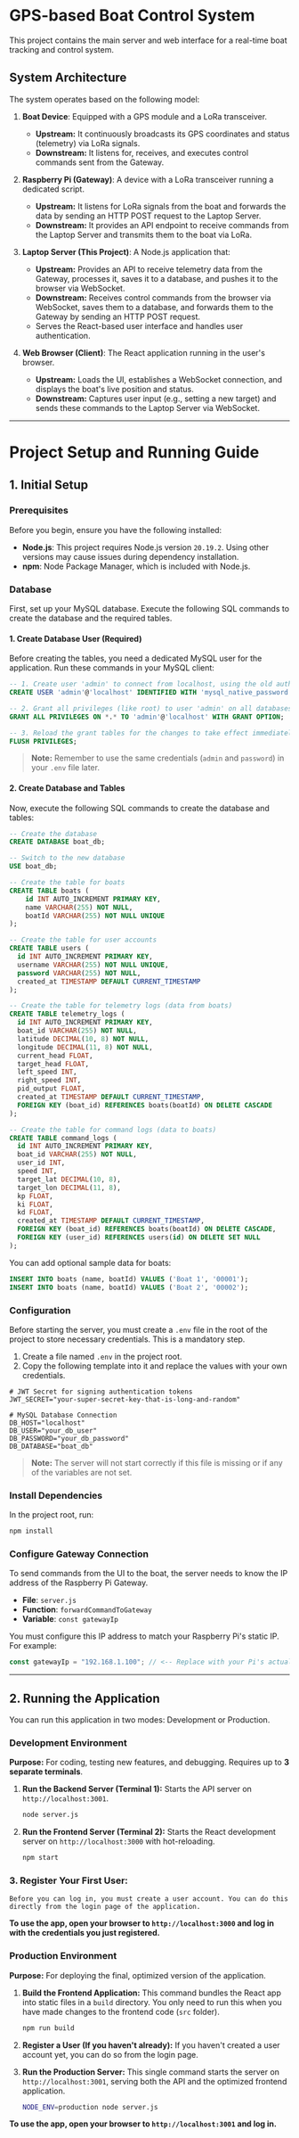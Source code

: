 # GPS-based Boat Control System

This project contains the main server and web interface for a real-time boat tracking and control system.

## System Architecture

The system operates based on the following model:

1.  **Boat Device**: Equipped with a GPS module and a LoRa transceiver.

    - **Upstream:** It continuously broadcasts its GPS coordinates and status (telemetry) via LoRa signals.
    - **Downstream:** It listens for, receives, and executes control commands sent from the Gateway.

2.  **Raspberry Pi (Gateway)**: A device with a LoRa transceiver running a dedicated script.

    - **Upstream:** It listens for LoRa signals from the boat and forwards the data by sending an HTTP POST request to the Laptop Server.
    - **Downstream:** It provides an API endpoint to receive commands from the Laptop Server and transmits them to the boat via LoRa.

3.  **Laptop Server (This Project)**: A Node.js application that:

    - **Upstream:** Provides an API to receive telemetry data from the Gateway, processes it, saves it to a database, and pushes it to the browser via WebSocket.
    - **Downstream:** Receives control commands from the browser via WebSocket, saves them to a database, and forwards them to the Gateway by sending an HTTP POST request.
    - Serves the React-based user interface and handles user authentication.

4.  **Web Browser (Client)**: The React application running in the user's browser.
    - **Upstream:** Loads the UI, establishes a WebSocket connection, and displays the boat's live position and status.
    - **Downstream:** Captures user input (e.g., setting a new target) and sends these commands to the Laptop Server via WebSocket.

---

# Project Setup and Running Guide

## 1. Initial Setup

### Prerequisites

Before you begin, ensure you have the following installed:

- **Node.js**: This project requires Node.js version `20.19.2`. Using other versions may cause issues during dependency installation.
- **npm**: Node Package Manager, which is included with Node.js.

### Database

First, set up your MySQL database. Execute the following SQL commands to create the database and the required tables.

#### 1. Create Database User (Required)

Before creating the tables, you need a dedicated MySQL user for the application. Run these commands in your MySQL client:

```sql
-- 1. Create user 'admin' to connect from localhost, using the old authentication method and setting a password.
CREATE USER 'admin'@'localhost' IDENTIFIED WITH 'mysql_native_password' BY 'password';

-- 2. Grant all privileges (like root) to user 'admin' on all databases.
GRANT ALL PRIVILEGES ON *.* TO 'admin'@'localhost' WITH GRANT OPTION;

-- 3. Reload the grant tables for the changes to take effect immediately.
FLUSH PRIVILEGES;
```

> **Note:** Remember to use the same credentials (`admin` and `password`) in your `.env` file later.

#### 2. Create Database and Tables

Now, execute the following SQL commands to create the database and tables:

```sql
-- Create the database
CREATE DATABASE boat_db;

-- Switch to the new database
USE boat_db;

-- Create the table for boats
CREATE TABLE boats (
    id INT AUTO_INCREMENT PRIMARY KEY,
    name VARCHAR(255) NOT NULL,
    boatId VARCHAR(255) NOT NULL UNIQUE
);

-- Create the table for user accounts
CREATE TABLE users (
  id INT AUTO_INCREMENT PRIMARY KEY,
  username VARCHAR(255) NOT NULL UNIQUE,
  password VARCHAR(255) NOT NULL,
  created_at TIMESTAMP DEFAULT CURRENT_TIMESTAMP
);

-- Create the table for telemetry logs (data from boats)
CREATE TABLE telemetry_logs (
  id INT AUTO_INCREMENT PRIMARY KEY,
  boat_id VARCHAR(255) NOT NULL,
  latitude DECIMAL(10, 8) NOT NULL,
  longitude DECIMAL(11, 8) NOT NULL,
  current_head FLOAT,
  target_head FLOAT,
  left_speed INT,
  right_speed INT,
  pid_output FLOAT,
  created_at TIMESTAMP DEFAULT CURRENT_TIMESTAMP,
  FOREIGN KEY (boat_id) REFERENCES boats(boatId) ON DELETE CASCADE
);

-- Create the table for command logs (data to boats)
CREATE TABLE command_logs (
  id INT AUTO_INCREMENT PRIMARY KEY,
  boat_id VARCHAR(255) NOT NULL,
  user_id INT,
  speed INT,
  target_lat DECIMAL(10, 8),
  target_lon DECIMAL(11, 8),
  kp FLOAT,
  ki FLOAT,
  kd FLOAT,
  created_at TIMESTAMP DEFAULT CURRENT_TIMESTAMP,
  FOREIGN KEY (boat_id) REFERENCES boats(boatId) ON DELETE CASCADE,
  FOREIGN KEY (user_id) REFERENCES users(id) ON DELETE SET NULL
);
```

You can add optional sample data for boats:

```sql
INSERT INTO boats (name, boatId) VALUES ('Boat 1', '00001');
INSERT INTO boats (name, boatId) VALUES ('Boat 2', '00002');
```

### Configuration

Before starting the server, you must create a `.env` file in the root of the project to store necessary credentials. This is a mandatory step.

1.  Create a file named `.env` in the project root.
2.  Copy the following template into it and replace the values with your own credentials.

```
# JWT Secret for signing authentication tokens
JWT_SECRET="your-super-secret-key-that-is-long-and-random"

# MySQL Database Connection
DB_HOST="localhost"
DB_USER="your_db_user"
DB_PASSWORD="your_db_password"
DB_DATABASE="boat_db"
```

> **Note:** The server will not start correctly if this file is missing or if any of the variables are not set.

### Install Dependencies

In the project root, run:

```bash
npm install
```

### Configure Gateway Connection

To send commands from the UI to the boat, the server needs to know the IP address of the Raspberry Pi Gateway.

- **File**: `server.js`
- **Function**: `forwardCommandToGateway`
- **Variable**: `const gatewayIp`

You must configure this IP address to match your Raspberry Pi's static IP. For example:

```javascript
const gatewayIp = "192.168.1.100"; // <-- Replace with your Pi's actual IP
```

---

## 2. Running the Application

You can run this application in two modes: Development or Production.

### Development Environment

**Purpose:** For coding, testing new features, and debugging. Requires up to **3 separate terminals**.

1.  **Run the Backend Server (Terminal 1):**
    Starts the API server on `http://localhost:3001`.

    ```bash
    node server.js
    ```

2.  **Run the Frontend Server (Terminal 2):**
    Starts the React development server on `http://localhost:3000` with hot-reloading.

    ```bash
    npm start
    ```

### 3.  **Register Your First User:**
    Before you can log in, you must create a user account. You can do this directly from the login page of the application.

**To use the app, open your browser to `http://localhost:3000` and log in with the credentials you just registered.**

### Production Environment

**Purpose:** For deploying the final, optimized version of the application.

1.  **Build the Frontend Application:**
    This command bundles the React app into static files in a `build` directory. You only need to run this when you have made changes to the frontend code (`src` folder).

    ```bash
    npm run build
    ```

2.  **Register a User (If you haven't already):**
    If you haven't created a user account yet, you can do so from the login page.

3.  **Run the Production Server:**
    This single command starts the server on `http://localhost:3001`, serving both the API and the optimized frontend application.
    ```bash
    NODE_ENV=production node server.js
    ```

**To use the app, open your browser to `http://localhost:3001` and log in.**
